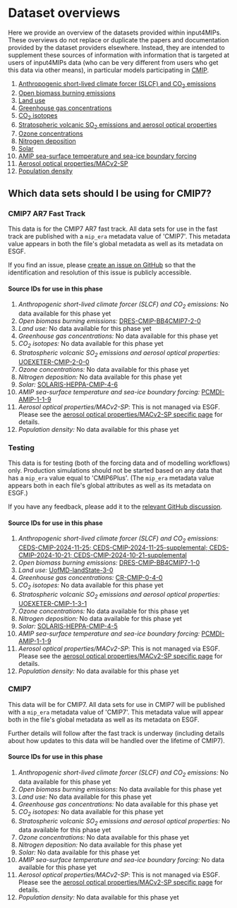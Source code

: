 # Dataset overviews

Here we provide an overview of the datasets provided within input4MIPs.
These overviews do not replace or duplicate the papers and documentation provided by the dataset providers elsewhere.
Instead, they are intended to supplement these sources of information
with information that is targeted at users of input4MIPs data
(who can be very different from users who get this data via other means),
in particular models participating in [CMIP](https://www.wcrp-climate.org/wgcm-cmip).

1. [Anthropogenic short-lived climate forcer (SLCF) and CO<sub>2</sub> emissions](anthropogenic-slcf-co2-emissions.md)
1. [Open biomass burning emissions](open-biomass-burning-emissions.md)
1. [Land use](land-use.md)
1. [Greenhouse gas concentrations](greenhouse-gas-concentrations.md)
1. [CO<sub>2</sub> isotopes](co2-isotopes.md)
1. [Stratospheric volcanic SO<sub>2</sub> emissions and aerosol optical properties](stratospheric-volcanic-so2-emissions-aod.md)
1. [Ozone concentrations](ozone.md)
1. [Nitrogen deposition](nitrogen-deposition.md)
1. [Solar](solar.md)
1. [AMIP sea-surface temperature and sea-ice boundary forcing](amip-sst-sea-ice-boundary-forcing.md)
1. [Aerosol optical properties/MACv2-SP](aerosol-optical-properties-macv2-sp.md)
1. [Population density](population.md)

## Which data sets should I be using for CMIP7?

### CMIP7 AR7 Fast Track

<!--- begin-source-id-summary:ar7_fast_track -->
<!--- Do not edit this section, it is automatically updated when the docs are built -->

This data is for the CMIP7 AR7 fast track.
All data sets for use in the fast track are published with a `mip_era` metadata value of 'CMIP7'.
This metadata value appears in both the file's global metadata as well as its metadata on ESGF.

If you find an issue, please
[create an issue on GitHub](https://github.com/PCMDI/input4MIPs_CVs/issues/new?template=data_issue.md)
so that the identification and resolution of this issue is publicly accessible.

#### Source IDs for use in this phase

1. *Anthropogenic short-lived climate forcer (SLCF) and CO<sub>2</sub> emissions:* No data available for this phase yet
1. *Open biomass burning emissions:* [DRES-CMIP-BB4CMIP7-2-0](https://aims2.llnl.gov/search?project=input4MIPs&versionType=all&&activeFacets=%7B%22source_id%22%3A%5B%22DRES-CMIP-BB4CMIP7-2-0%22%5D%7D)
1. *Land use:* No data available for this phase yet
1. *Greenhouse gas concentrations:* No data available for this phase yet
1. *CO<sub>2</sub> isotopes:* No data available for this phase yet
1. *Stratospheric volcanic SO<sub>2</sub> emissions and aerosol optical properties:* [UOEXETER-CMIP-2-0-0](https://aims2.llnl.gov/search?project=input4MIPs&versionType=all&&activeFacets=%7B%22source_id%22%3A%5B%22UOEXETER-CMIP-2-0-0%22%5D%7D)
1. *Ozone concentrations:* No data available for this phase yet
1. *Nitrogen deposition:* No data available for this phase yet
1. *Solar:* [SOLARIS-HEPPA-CMIP-4-6](https://aims2.llnl.gov/search?project=input4MIPs&versionType=all&&activeFacets=%7B%22source_id%22%3A%5B%22SOLARIS-HEPPA-CMIP-4-6%22%5D%7D)
1. *AMIP sea-surface temperature and sea-ice boundary forcing:* [PCMDI-AMIP-1-1-9](https://aims2.llnl.gov/search?project=input4MIPs&versionType=all&&activeFacets=%7B%22source_id%22%3A%5B%22PCMDI-AMIP-1-1-9%22%5D%7D)
1. *Aerosol optical properties/MACv2-SP*: This is not managed via ESGF. Please see the [aerosol optical properties/MACv2-SP specific page](aerosol-optical-properties-macv2-sp) for details.
1. *Population density:* No data available for this phase yet
<!--- end-source-id-summary -->

### Testing

<!--- begin-source-id-summary:testing -->
<!--- Do not edit this section, it is automatically updated when the docs are built -->

This data is for testing (both of the forcing data and of modelling workflows) only.
Production simulations should not be started based on any data that has a `mip_era` value equal to 'CMIP6Plus'.
(The `mip_era` metadata value appears both in each file's global attributes as well as its metadata on ESGF.)

If you have any feedback, please add it to the [relevant GitHub discussion](https://github.com/PCMDI/input4MIPs_CVs/discussions).

#### Source IDs for use in this phase

1. *Anthropogenic short-lived climate forcer (SLCF) and CO<sub>2</sub> emissions:* [CEDS-CMIP-2024-11-25; CEDS-CMIP-2024-11-25-supplemental; CEDS-CMIP-2024-10-21; CEDS-CMIP-2024-10-21-supplemental](https://aims2.llnl.gov/search?project=input4MIPs&versionType=all&&activeFacets=%7B%22source_id%22%3A%5B%22CEDS-CMIP-2024-11-25%22%2C%22CEDS-CMIP-2024-11-25-supplemental%22%2C%22CEDS-CMIP-2024-10-21%22%2C%22CEDS-CMIP-2024-10-21-supplemental%22%5D%7D)
1. *Open biomass burning emissions:* [DRES-CMIP-BB4CMIP7-1-0](https://aims2.llnl.gov/search?project=input4MIPs&versionType=all&&activeFacets=%7B%22source_id%22%3A%5B%22DRES-CMIP-BB4CMIP7-1-0%22%5D%7D)
1. *Land use:* [UofMD-landState-3-0](https://aims2.llnl.gov/search?project=input4MIPs&versionType=all&&activeFacets=%7B%22source_id%22%3A%5B%22UofMD-landState-3-0%22%5D%7D)
1. *Greenhouse gas concentrations:* [CR-CMIP-0-4-0](https://aims2.llnl.gov/search?project=input4MIPs&versionType=all&&activeFacets=%7B%22source_id%22%3A%5B%22CR-CMIP-0-4-0%22%5D%7D)
1. *CO<sub>2</sub> isotopes:* No data available for this phase yet
1. *Stratospheric volcanic SO<sub>2</sub> emissions and aerosol optical properties:* [UOEXETER-CMIP-1-3-1](https://aims2.llnl.gov/search?project=input4MIPs&versionType=all&&activeFacets=%7B%22source_id%22%3A%5B%22UOEXETER-CMIP-1-3-1%22%5D%7D)
1. *Ozone concentrations:* No data available for this phase yet
1. *Nitrogen deposition:* No data available for this phase yet
1. *Solar:* [SOLARIS-HEPPA-CMIP-4-5](https://aims2.llnl.gov/search?project=input4MIPs&versionType=all&&activeFacets=%7B%22source_id%22%3A%5B%22SOLARIS-HEPPA-CMIP-4-5%22%5D%7D)
1. *AMIP sea-surface temperature and sea-ice boundary forcing:* [PCMDI-AMIP-1-1-9](https://aims2.llnl.gov/search?project=input4MIPs&versionType=all&&activeFacets=%7B%22source_id%22%3A%5B%22PCMDI-AMIP-1-1-9%22%5D%7D)
1. *Aerosol optical properties/MACv2-SP*: This is not managed via ESGF. Please see the [aerosol optical properties/MACv2-SP specific page](aerosol-optical-properties-macv2-sp) for details.
1. *Population density:* No data available for this phase yet
<!--- end-source-id-summary -->

### CMIP7

<!--- begin-source-id-summary:cmip7 -->
<!--- Do not edit this section, it is automatically updated when the docs are built -->

This data will be for CMIP7.
All data sets for use in CMIP7 will be published with a `mip_era` metadata value of 'CMIP7'.
This metadata value will appear both in the file's global metadata as well as its metadata on ESGF.

Further details will follow after the fast track is underway
(including details about how updates to this data will be handled over the lifetime of CMIP7).

#### Source IDs for use in this phase

1. *Anthropogenic short-lived climate forcer (SLCF) and CO<sub>2</sub> emissions:* No data available for this phase yet
1. *Open biomass burning emissions:* No data available for this phase yet
1. *Land use:* No data available for this phase yet
1. *Greenhouse gas concentrations:* No data available for this phase yet
1. *CO<sub>2</sub> isotopes:* No data available for this phase yet
1. *Stratospheric volcanic SO<sub>2</sub> emissions and aerosol optical properties:* No data available for this phase yet
1. *Ozone concentrations:* No data available for this phase yet
1. *Nitrogen deposition:* No data available for this phase yet
1. *Solar:* No data available for this phase yet
1. *AMIP sea-surface temperature and sea-ice boundary forcing:* No data available for this phase yet
1. *Aerosol optical properties/MACv2-SP*: This is not managed via ESGF. Please see the [aerosol optical properties/MACv2-SP specific page](aerosol-optical-properties-macv2-sp) for details.
1. *Population density:* No data available for this phase yet
<!--- end-source-id-summary -->
